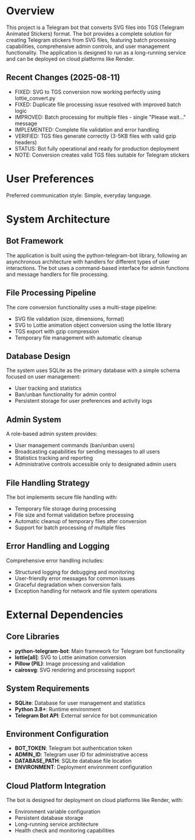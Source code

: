 # Overview

This project is a Telegram bot that converts SVG files into TGS (Telegram Animated Stickers) format. The bot provides a complete solution for creating Telegram stickers from SVG files, featuring batch processing capabilities, comprehensive admin controls, and user management functionality. The application is designed to run as a long-running service and can be deployed on cloud platforms like Render.

## Recent Changes (2025-08-11)
- FIXED: SVG to TGS conversion now working perfectly using lottie_convert.py
- FIXED: Duplicate file processing issue resolved with improved batch logic
- IMPROVED: Batch processing for multiple files - single "Please wait..." message
- IMPLEMENTED: Complete file validation and error handling
- VERIFIED: TGS files generate correctly (3-5KB files with valid gzip headers)
- STATUS: Bot fully operational and ready for production deployment
- NOTE: Conversion creates valid TGS files suitable for Telegram stickers

# User Preferences

Preferred communication style: Simple, everyday language.

# System Architecture

## Bot Framework
The application is built using the python-telegram-bot library, following an asynchronous architecture with handlers for different types of user interactions. The bot uses a command-based interface for admin functions and message handlers for file processing.

## File Processing Pipeline
The core conversion functionality uses a multi-stage pipeline:
- SVG file validation (size, dimensions, format)
- SVG to Lottie animation object conversion using the lottie library
- TGS export with gzip compression
- Temporary file management with automatic cleanup

## Database Design
The system uses SQLite as the primary database with a simple schema focused on user management:
- User tracking and statistics
- Ban/unban functionality for admin control
- Persistent storage for user preferences and activity logs

## Admin System
A role-based admin system provides:
- User management commands (ban/unban users)
- Broadcasting capabilities for sending messages to all users
- Statistics tracking and reporting
- Administrative controls accessible only to designated admin users

## File Handling Strategy
The bot implements secure file handling with:
- Temporary file storage during processing
- File size and format validation before processing
- Automatic cleanup of temporary files after conversion
- Support for batch processing of multiple files

## Error Handling and Logging
Comprehensive error handling includes:
- Structured logging for debugging and monitoring
- User-friendly error messages for common issues
- Graceful degradation when conversion fails
- Exception handling for network and file system operations

# External Dependencies

## Core Libraries
- **python-telegram-bot**: Main framework for Telegram bot functionality
- **lottie[all]**: SVG to Lottie animation conversion
- **Pillow (PIL)**: Image processing and validation
- **cairosvg**: SVG rendering and processing support

## System Requirements
- **SQLite**: Database for user management and statistics
- **Python 3.8+**: Runtime environment
- **Telegram Bot API**: External service for bot communication

## Environment Configuration
- **BOT_TOKEN**: Telegram bot authentication token
- **ADMIN_ID**: Telegram user ID for administrative access
- **DATABASE_PATH**: SQLite database file location
- **ENVIRONMENT**: Deployment environment configuration

## Cloud Platform Integration
The bot is designed for deployment on cloud platforms like Render, with:
- Environment variable configuration
- Persistent database storage
- Long-running service architecture
- Health check and monitoring capabilities